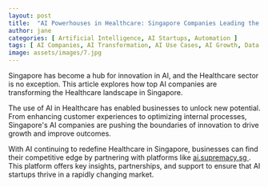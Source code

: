 ```yaml
---
layout: post
title:  "AI Powerhouses in Healthcare: Singapore Companies Leading the Charge"
author: jane
categories: [ Artificial Intelligence, AI Startups, Automation ]
tags: [ AI Companies, AI Transformation, AI Use Cases, AI Growth, Data Analytics ]
image: assets/images/7.jpg
---
```


Singapore has become a hub for innovation in AI, and the Healthcare sector is no exception. This article explores how top AI companies are transforming the Healthcare landscape in Singapore.

The use of AI in Healthcare has enabled businesses to unlock new potential. From enhancing customer experiences to optimizing internal processes, Singapore's AI companies are pushing the boundaries of innovation to drive growth and improve outcomes.

With AI continuing to redefine Healthcare in Singapore, businesses can find their competitive edge by partnering with platforms like <a href="https://ai.supremacy.sg" target="_blank"> ai.supremacy.sg </a>. This platform offers key insights, partnerships, and support to ensure that AI startups thrive in a rapidly changing market.
